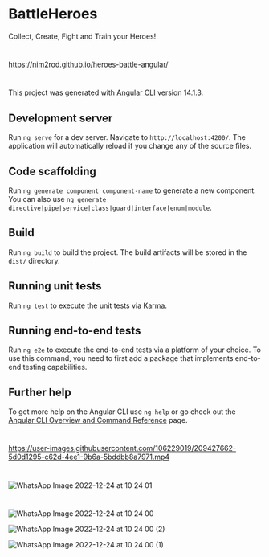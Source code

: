 # BattleHeroes
Collect, Create, Fight and Train your Heroes!

#
https://nim2rod.github.io/heroes-battle-angular/

#

This project was generated with [Angular CLI](https://github.com/angular/angular-cli) version 14.1.3.


## Development server

Run `ng serve` for a dev server. Navigate to `http://localhost:4200/`. The application will automatically reload if you change any of the source files.

## Code scaffolding

Run `ng generate component component-name` to generate a new component. You can also use `ng generate directive|pipe|service|class|guard|interface|enum|module`.

## Build

Run `ng build` to build the project. The build artifacts will be stored in the `dist/` directory.

## Running unit tests

Run `ng test` to execute the unit tests via [Karma](https://karma-runner.github.io).

## Running end-to-end tests

Run `ng e2e` to execute the end-to-end tests via a platform of your choice. To use this command, you need to first add a package that implements end-to-end testing capabilities.

## Further help

To get more help on the Angular CLI use `ng help` or go check out the [Angular CLI Overview and Command Reference](https://angular.io/cli) page.

#

https://user-images.githubusercontent.com/106229019/209427662-5d0d1295-c62d-4ee1-9b6a-5bddbb8a7971.mp4

#

![WhatsApp Image 2022-12-24 at 10 24 01](https://user-images.githubusercontent.com/106229019/209427696-91882c83-a8ea-4408-a8e7-4b4d89912e88.jpeg)
#

![WhatsApp Image 2022-12-24 at 10 24 00](https://user-images.githubusercontent.com/106229019/209427722-17b3e9df-4d05-4450-888d-24bc96a5b4c2.jpeg)


 
![WhatsApp Image 2022-12-24 at 10 24 00 (2)](https://user-images.githubusercontent.com/106229019/209427727-baaceec1-a690-4d3d-a558-eb5977809d5f.jpeg)

![WhatsApp Image 2022-12-24 at 10 24 00 (1)](https://user-images.githubusercontent.com/106229019/209427730-6f756fe5-014f-409a-9fee-3ef28c9e927d.jpeg)
